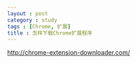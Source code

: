 ```yaml
---
layout : post
category : study
tags : [Chrome, 扩展]
title : 怎样下载Chrome扩展程序
---
```


http://chrome-extension-downloader.com/
